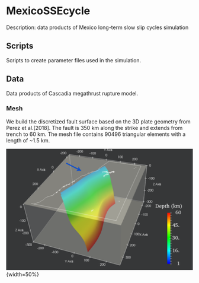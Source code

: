 # MexicoSSEcycle
Description: data products of Mexico long-term slow slip cycles simulation

## Scripts
Scripts to create parameter files used in the simulation.

## Data
Data products of Cascadia megathrust rupture model.

### Mesh

We build the discretized fault surface based on the 3D plate geometry from Perez et al.[2018]. The fault is 350 km along the strike and extends from trench to 60 km. 
The mesh file contains 90496 triangular elements with a length of ~1.5 km. 

![A nice image.](https://github.com/daisy20170101/MexicoSSEcycle/blob/main/Data/Mesh/GuerreroSlab.png){width=50%}
